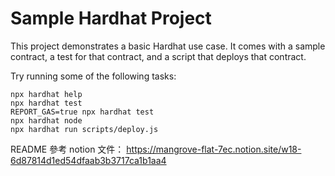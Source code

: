 # Sample Hardhat Project

This project demonstrates a basic Hardhat use case. It comes with a sample contract, a test for that contract, and a script that deploys that contract.

Try running some of the following tasks:

```shell
npx hardhat help
npx hardhat test
REPORT_GAS=true npx hardhat test
npx hardhat node
npx hardhat run scripts/deploy.js
```


README 參考 notion 文件：
https://mangrove-flat-7ec.notion.site/w18-6d87814d1ed54dfaab3b3717ca1b1aa4

